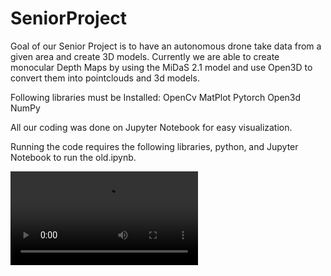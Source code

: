 # SeniorProject
Goal of our Senior Project is to have an autonomous drone take data from a given area and create 3D models. 
Currently we are able to create monocular Depth Maps by using the MiDaS 2.1 model and use Open3D to convert them into pointclouds and 3d models.


Following libraries must be Installed: 
OpenCv
MatPlot
Pytorch
Open3d
NumPy

All our coding was done on Jupyter Notebook for easy visualization.

Running the code requires the following libraries, python, and Jupyter Notebook to run the old.ipynb. 


![Video Demo](https://github.com/enrique-01/SeniorProject/blob/main/2021-08-03%2000-32-52%20(2).mp4)
